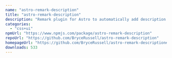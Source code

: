 ```yaml
---
name: "astro-remark-description"
title: "astro-remark-description"
description: "Remark plugin for Astro to automatically add description text to the frontmatter of markdown files"
categories:
  - "css+ui"
npmUrl: "https://www.npmjs.com/package/astro-remark-description"
repoUrl: "https://github.com/BryceRussell/astro-remark-description"
homepageUrl: "https://github.com/BryceRussell/astro-remark-description#readme"
downloads: 533
---
```


